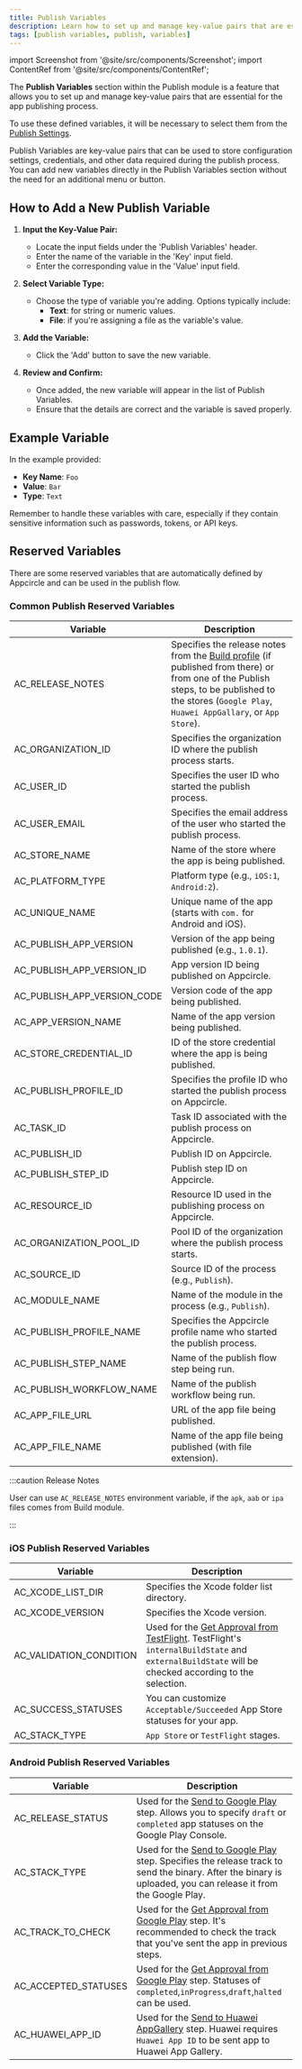 ```yaml
---
title: Publish Variables
description: Learn how to set up and manage key-value pairs that are essential for the app publishing process in Appcircle
tags: [publish variables, publish, variables]
---
```


import Screenshot from '@site/src/components/Screenshot';
import ContentRef from '@site/src/components/ContentRef';

The **Publish Variables** section within the Publish module is a feature that allows you to set up and manage key-value pairs that are essential for the app publishing process.

<Screenshot url='https://cdn.appcircle.io/docs/assets/publish-variables.png' />

To use these defined variables, it will be necessary to select them from the [Publish Settings](/publish-module/publish-settings/).

Publish Variables are key-value pairs that can be used to store configuration settings, credentials, and other data required during the publish process. You can add new variables directly in the Publish Variables section without the need for an additional menu or button.

## How to Add a New Publish Variable

1. **Input the Key-Value Pair:**

   - Locate the input fields under the 'Publish Variables' header.
   - Enter the name of the variable in the 'Key' input field.
   - Enter the corresponding value in the 'Value' input field.

2. **Select Variable Type:**

   - Choose the type of variable you're adding. Options typically include:
     - **Text**: for string or numeric values.
     - **File**: if you're assigning a file as the variable's value.

3. **Add the Variable:**

   - Click the 'Add' button to save the new variable.

4. **Review and Confirm:**
   - Once added, the new variable will appear in the list of Publish Variables.
   - Ensure that the details are correct and the variable is saved properly.

## Example Variable

In the example provided:

- **Key Name**: `Foo`
- **Value**: `Bar`
- **Type**: `Text`

Remember to handle these variables with care, especially if they contain sensitive information such as passwords, tokens, or API keys.

## Reserved Variables

There are some reserved variables that are automatically defined by Appcircle and can be used in the publish flow.

### Common Publish Reserved Variables

| Variable                    | Description                                                                                                                                                                                                  |
|-----------------------------|--------------------------------------------------------------------------------------------------------------------------------------------------------------------------------------------------------------|
| AC_RELEASE_NOTES            | Specifies the release notes from the [Build profile](/build) (if published from there) or from one of the Publish steps, to be published to the stores (`Google Play`, `Huawei AppGallary`, or `App Store`). |
| AC_ORGANIZATION_ID          | Specifies the organization ID where the publish process starts.                                                                                                                                              |
| AC_USER_ID                  | Specifies the user ID who started the publish process.                                                                                                                                                       |
| AC_USER_EMAIL               | Specifies the email address of the user who started the publish process.                                                                                                                                     |
| AC_STORE_NAME               | Name of the store where the app is being published.                                                                                                                                                          |
| AC_PLATFORM_TYPE            | Platform type (e.g., `iOS:1`, `Android:2`).                                                                                                                                                                  |
| AC_UNIQUE_NAME              | Unique name of the app (starts with `com.` for Android and iOS).                                                                                                                                             |
| AC_PUBLISH_APP_VERSION      | Version of the app being published (e.g., `1.0.1`).                                                                                                                                                          |
| AC_PUBLISH_APP_VERSION_ID   | App version ID being published on Appcircle.                                                                                                                                                                 |
| AC_PUBLISH_APP_VERSION_CODE | Version code of the app being published.                                                                                                                                                                     |
| AC_APP_VERSION_NAME         | Name of the app version being published.                                                                                                                                                                     |
| AC_STORE_CREDENTIAL_ID      | ID of the store credential where the app is being published.                                                                                                                                                 |
| AC_PUBLISH_PROFILE_ID       | Specifies the profile ID who started the publish process on Appcircle.                                                                                                                                       |
| AC_TASK_ID                  | Task ID associated with the publish process on Appcircle.                                                                                                                                                    |
| AC_PUBLISH_ID               | Publish ID on Appcircle.                                                                                                                                                                                     |
| AC_PUBLISH_STEP_ID          | Publish step ID on Appcircle.                                                                                                                                                                                |
| AC_RESOURCE_ID              | Resource ID used in the publishing process on Appcircle.                                                                                                                                                     |
| AC_ORGANIZATION_POOL_ID     | Pool ID of the organization where the publish process starts.                                                                                                                                                |
| AC_SOURCE_ID                | Source ID of the process (e.g., `Publish`).                                                                                                                                                                  |
| AC_MODULE_NAME              | Name of the module in the process (e.g., `Publish`).                                                                                                                                                         |
| AC_PUBLISH_PROFILE_NAME     | Specifies the Appcircle profile name who started the publish process.                                                                                                                                        |
| AC_PUBLISH_STEP_NAME        | Name of the publish flow step being run.                                                                                                                                                                     |
| AC_PUBLISH_WORKFLOW_NAME    | Name of the publish workflow being run.                                                                                                                                                                      |
| AC_APP_FILE_URL             | URL of the app file being published.                                                                                                                                                                         |
| AC_APP_FILE_NAME            | Name of the app file being published (with file extension).                                                                                                                                                  |

:::caution Release Notes

User can use `AC_RELEASE_NOTES` environment variable, if the `apk`, `aab` or `ipa` files comes from Build module.

:::

### iOS Publish Reserved Variables

| Variable                | Description                                                                                                                                                                                                              |
|-------------------------|--------------------------------------------------------------------------------------------------------------------------------------------------------------------------------------------------------------------------|
| AC_XCODE_LIST_DIR       | Specifies the Xcode folder list directory.                                                                                                                                                                               |
| AC_XCODE_VERSION        | Specifies the Xcode version.                                                                                                                                                                                             |
| AC_VALIDATION_CONDITION | Used for the [Get Approval from TestFlight](/publish-integrations/ios-publish-integrations/approval-test-flight). TestFlight's `internalBuildState` and `externalBuildState` will be checked according to the selection. |
| AC_SUCCESS_STATUSES     | You can customize `Acceptable/Succeeded` App Store statuses for your app.                                                                                                                                                |
| AC_STACK_TYPE           | `App Store` or `TestFlight` stages.                                                                                                                                                                                      |

### Android Publish Reserved Variables

| Variable             | Description                                                                                                                                                                                                                                |
|----------------------|--------------------------------------------------------------------------------------------------------------------------------------------------------------------------------------------------------------------------------------------|
| AC_RELEASE_STATUS    | Used for the [Send to Google Play](/publish-integrations/android-publish-integrations/publish-to-google-play) step. Allows you to specify `draft` or `completed` app statuses on the Google Play Console.                                  |
| AC_STACK_TYPE        | Used for the [Send to Google Play](/publish-integrations/android-publish-integrations/publish-to-google-play) step. Specifies the release track to send the binary. After the binary is uploaded, you can release it from the Google Play. |
| AC_TRACK_TO_CHECK    | Used for the [Get Approval from Google Play](/publish-integrations/android-publish-integrations/get-approval-from-google-play) step. It's recommended to check the track that you've sent the app in previous steps.                       |
| AC_ACCEPTED_STATUSES | Used for the [Get Approval from Google Play](/publish-integrations/android-publish-integrations/get-approval-from-google-play) step. Statuses of `completed`,`inProgress`,`draft`,`halted` can be used.                                    |
| AC_HUAWEI_APP_ID     | Used for the [Send to Huawei AppGallery](/publish-integrations/android-publish-integrations/publish-to-huawei-appgallery) step. Huawei requires `Huawei App ID` to be sent app to Huawei App Gallery.                                      |
